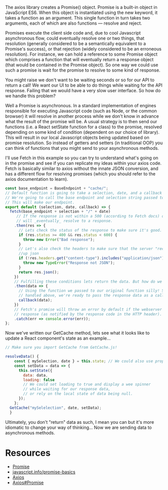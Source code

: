 The axios library creates a Promise() object. Promise is a built-in object in JavaScript ES6. When this object is instantiated using the new keyword, it takes a function as an argument. This single function in turn takes two arguments, each of which are also functions — resolve and reject.

Promises execute the client side code and, due to cool Javascript asynchronous flow, could eventually resolve one or two things, that resolution (generally considered to be a semantically equivalent to a Promise's success), or that rejection (widely considered to be an erroneous resolution). For instance, we can hold a reference to some Promise object which comprises a function that will eventually return a response object (that would be contained in the Promise object). So one way we could use such a promise is wait for the promise to resolve to some kind of response.

You might raise we don't want to be waiting seconds or so for our API to return a call! We want our UI to be able to do things while waiting for the API response. Failing that we would have a very slow user interface. So how do we handle this problem?

Well a Promise is asynchronous. In a standard implementation of engines responsible for executing Javascript code (such as Node, or the common browser) it will resolve in another process while we don't know in advance what the result of the promise will be. A usual strategy is to then send our functions (i.e. a React setState function for a class) to the promise, resolved depending on some kind of condition (dependent on our choice of library). This will result in our local Javascript objects being updated based on promise resolution. So instead of getters and setters (in traditional OOP) you can think of functions that you might send to your asynchronous methods.

I'll use Fetch in this example so you can try to understand what's going on in the promise and see if you can replicate my ideas within your axios code. Fetch is basically similar to axios without the innate JSON conversion, and has a different flow for resolving promises (which you should refer to the axios documentation to learn).


```javascript
const base_endpoint = BaseEndpoint + "cache/";
// Default function is going to take a selection, date, and a callback to execute.
// We're going to call the base endpoint and selection string passed to the original function.
// This will make our endpoint.
export default (selection, date, callback) => {  
  fetch(base_endpoint + selection + "/" + date) 
     // If the response is not within a 500 (according to Fetch docs) our promise object
     // will _eventually_ resolve to a response. 
    .then(res => {
      // Lets check the status of the response to make sure it's good.
      if (res.status >= 400 && res.status < 600) {
        throw new Error("Bad response");
      }
      // Let's also check the headers to make sure that the server "reckons" its serving 
      //up json
      if (!res.headers.get("content-type").includes("application/json")) {
        throw new TypeError("Response not JSON");
      }
      return res.json();
    })
    // Fulfilling these conditions lets return the data. But how do we get it out of the promise? 
    .then(data => {
      // Using the function we passed to our original function silly! Since we've error 
      // handled above, we're ready to pass the response data as a callback.
      callback(data);
    })
    // Fetch's promise will throw an error by default if the webserver returns a 500 
    // response (as notified by the response code in the HTTP header). 
    .catch(err => console.error(err));
};
```

Now we've written our GetCache method, lets see what it looks like to update a React component's state as an example...

```javascript
// Make sure you import GetCache from GetCache.js!

resolveData() {
    const { mySelection, date } = this.state; // We could also use props or pass to the function to acquire our selection and date.
    const setData = data => {
      this.setState({
        data: data,
        loading: false 
        // We could set loading to true and display a wee spinner 
        // while waiting for our response data, 
        // or rely on the local state of data being null.
      });
    };
  GetCache("mySelelection", date, setData);
  }
```

Ultimately, you don't "return" data as such, I mean you can but it's more idiomatic to change your way of thinking... Now we are sending data to asynchronous methods.

# Resources

- [Promise](https://developer.mozilla.org/en-US/docs/Web/JavaScript/Reference/Global_Objects/Promise?retiredLocale=de)
- [javascript.info/promise-basics](https://javascript.info/promise-basics)
- [Axios](https://axios-http.com/de/docs/intro)
- [Axios#Promise](https://github.com/axios/axios#promises)